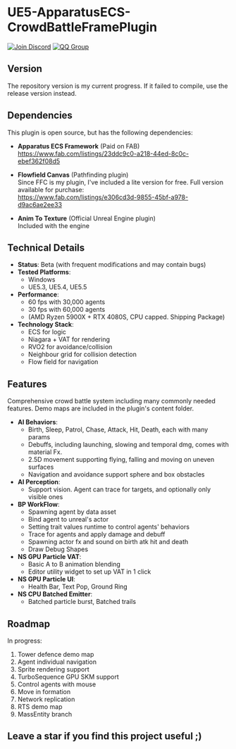 # UE5-ApparatusECS-CrowdBattleFramePlugin

[![Join Discord](https://img.shields.io/badge/Discord-Join%20Chat-blue?logo=discord)](https://discord.gg/8AUMxq3SgV)
[![QQ Group](https://img.shields.io/badge/QQ%20Group-916358710-blue?logo=tencentqq)](https://jq.qq.com/?_wv=1027&k=5R5X5wX)

## Version
The repository version is my current progress. 
If it failed to compile, use the release version instead.

## Dependencies

This plugin is open source, but has the following dependencies:

- **Apparatus ECS Framework** (Paid on FAB)  
  https://www.fab.com/listings/23ddc9c0-a218-44ed-8c0c-ebef362f08d5

- **Flowfield Canvas** (Pathfinding plugin)  
  Since FFC is my plugin, I've included a lite version for free.
  Full version available for purchase:  
  https://www.fab.com/listings/e306cd3d-9855-45bf-a978-d9ac6ae2ee33

- **Anim To Texture** (Official Unreal Engine plugin)  
  Included with the engine

## Technical Details

- **Status**: Beta (with frequent modifications and may contain bugs)
- **Tested Platforms**: 
  - Windows
  - UE5.3, UE5.4, UE5.5
- **Performance**: 
  - 60 fps with 30,000 agents
  - 30 fps with 60,000 agents
  - (AMD Ryzen 5900X + RTX 4080S, CPU capped. Shipping Package)
- **Technology Stack**:
  - ECS for logic
  - Niagara + VAT for rendering
  - RVO2 for avoidance/collision
  - Neighbour grid for collision detection
  - Flow field for navigation

## Features

Comprehensive crowd battle system including many commonly needed features. Demo maps are included in the plugin's content folder.

- **AI Behaviors**: 
  - Birth, Sleep, Patrol, Chase, Attack, Hit, Death, each with many params
  - Debuffs, including launching, slowing and temporal dmg, comes with material Fx.
  - 2.5D movement supporting flying, falling and moving on uneven surfaces
  - Navigation and avoidance support sphere and box obstacles
- **AI Perception**:
  - Support vision. Agent can trace for targets, and optionally only visible ones
- **BP WorkFlow**:
  - Spawning agent by data asset
  - Bind agent to unreal's actor
  - Setting trait values runtime to control agents' behaviors 
  - Trace for agents and apply damage and debuff
  - Spawning actor fx and sound on birth atk hit and death
  - Draw Debug Shapes
- **NS GPU Particle VAT**:
  - Basic A to B animation blending
  - Editor utility widget to set up VAT in 1 click
- **NS GPU Particle UI**:
  - Health Bar, Text Pop, Ground Ring
- **NS CPU Batched Emitter**:
  - Batched particle burst, Batched trails
  
## Roadmap

In progress:
1. Tower defence demo map
2. Agent individual navigation
3. Sprite rendering support
4. TurboSequence GPU SKM support
6. Control agents with mouse
7. Move in formation
8. Network replication
9. RTS demo map
10. MassEntity branch

## Leave a star if you find this project useful ;)
